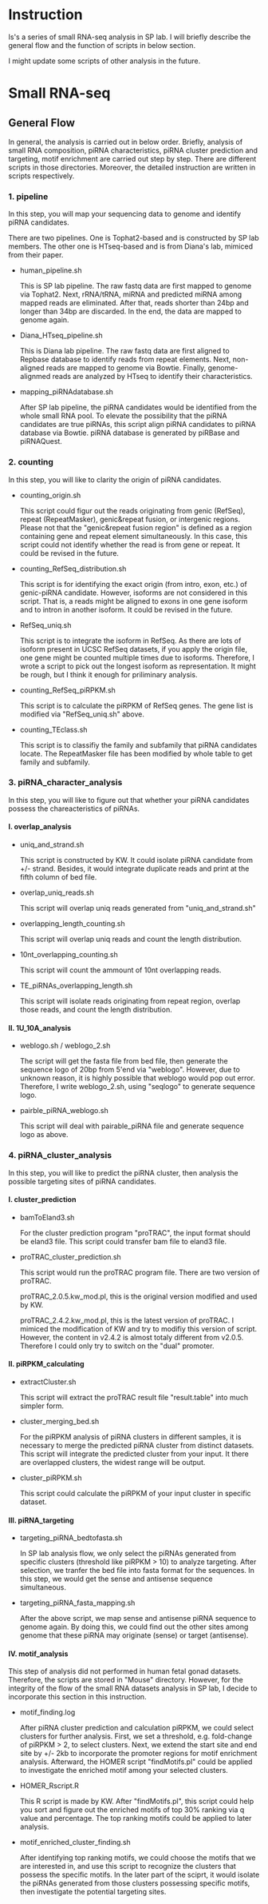 


# Instruction

Is's a series of small RNA-seq analysis in SP lab.
I will briefly describe the general flow and the function of scripts in below section.

I might update some scripts of other analysis in the future.


# Small RNA-seq

## General Flow

In general, the analysis is carried out in below order.
Briefly, analysis of small RNA composition, piRNA characteristics, piRNA cluster prediction and targeting, motif enrichment are carried out step by step.
There are different scripts in those directories. Moreover, the detailed instruction are written in scripts respectively.



### 1. pipeline

In this step, you will map your sequencing data to genome and identify piRNA candidates.

There are two pipelines. One is Tophat2-based and is constructed by SP lab members. The other one is HTseq-based and is from Diana's lab, mimiced from their paper.

* human_pipeline.sh

	This is SP lab pipeline. 
	The raw fastq data are first mapped to genome via Tophat2. 
	Next, rRNA/tRNA, miRNA and predicted miRNA among mapped reads are eliminated. 
	After that, reads shorter than 24bp and longer than 34bp are discarded.
	In the end, the data are mapped to genome again.

* Diana_HTseq_pipeline.sh

	This is Diana lab pipeline. 
	The raw fastq data are first aligned to Repbase database to identify reads from repeat elements.
	Next, non-aligned reads are mapped to genome via Bowtie.
	Finally, genome-alignmed reads are analyzed by HTseq to identify their characteristics.

* mapping_piRNAdatabase.sh

	After SP lab pipeline, the piRNA candidates would be identified from the whole small RNA pool.
	To elevate the possibility that the piRNA candidates are true piRNAs, this script align piRNA candidates to piRNA database via Bowtie.
        piRNA database is generated by piRBase and piRNAQuest.



### 2. counting

In this step, you will like to clarity the origin of piRNA candidates.

* counting_origin.sh
	
	This script could figur out the reads originating from genic (RefSeq), repeat (RepeatMasker), genic&repeat fusion, or intergenic regions.
	Please not that the "genic&repeat fusion region" is defined as a region containing gene and repeat element simultaneously.
	In this case, this script could not identify whether the read is from gene or repeat.
	It could be revised in the future.

* counting_RefSeq_distribution.sh

	This script is for identifying the exact origin (from intro, exon, etc.) of genic-piRNA candidate.
	However, isoforms are not considered in this script.
	That is, a reads might be aligned to exons in one gene isoform and to intron in another isoform.
	It could be revised in the future.


* RefSeq_uniq.sh

	This script is to integrate the isoform in RefSeq.
	As there are lots of isoform present in UCSC RefSeq datasets, if you apply the origin file, one gene might be counted multiple times due to isoforms.
	Therefore, I wrote a script to pick out the longest isoform as representation.
	It might be rough, but I think it enough for priliminary analysis.

* counting_RefSeq_piRPKM.sh

	This script is to calculate the piRPKM of RefSeq genes. The gene list is modified via "RefSeq_uniq.sh" above.
	
* counting_TEclass.sh

	This script is to classifiy the family and subfamily that piRNA candidates locate.
	The RepeatMasker file has been modified by whole table to get family and subfamily.
	


### 3. piRNA_character_analysis

In this step, you will like to figure out that whether your piRNA candidates possess the chareacteristics of piRNAs.

#### I. overlap_analysis

* uniq_and_strand.sh

	This script is constructed by KW. 
	It could isolate piRNA candidate from +/- strand.
	Besides, it would integrate duplicate reads and print at the fifth column of bed file.

* overlap_uniq_reads.sh

	This script will overlap uniq reads generated from "uniq_and_strand.sh"

* overlapping_length_counting.sh

	This script will overlap uniq reads and count the length distribution.

* 10nt_overlapping_counting.sh

	This script will count the ammount of 10nt overlapping reads.

* TE_piRNAs_overlapping_length.sh

	This script will isolate reads originating from repeat region, overlap those reads, and count the length distribution.


#### II. 1U_10A_analysis

* weblogo.sh / weblogo_2.sh

	The script will get the fasta file from bed file, then generate the sequence logo of 20bp from 5'end via "weblogo".
	However, due to unknown reason, it is highly possible that weblogo would pop out error.
	Therefore, I write weblogo_2.sh, using "seqlogo" to generate sequence logo.

* pairble_piRNA_weblogo.sh

	This script will deal with pairable_piRNA file and generate sequence logo as above.
	


### 4. piRNA_cluster_analysis

In this step, you will like to predict the piRNA cluster, then analysis the possible targeting sites of piRNA candidates.

#### I. cluster_prediction

* bamToEland3.sh

	For the cluster prediction program "proTRAC", the input format should be eland3 file.
	This script could transfer bam file to eland3 file.

* proTRAC_cluster_prediction.sh

	This script would run the proTRAC program file. There are two version of proTRAC.

	proTRAC_2.0.5.kw_mod.pl, this is the original version modified and used by KW.
	
	proTRAC_2.4.2.kw_mod.pl, this is the latest version of proTRAC. I mimiced the modification of KW and try to modifiy this version of script. 
	However, the content in v2.4.2 is almost totaly different from v2.0.5. Therefore I could only try to switch on the "dual" promoter.

#### II. piRPKM_calculating

* extractCluster.sh

	This script will extract the proTRAC result file "result.table" into much simpler form.

* cluster_merging_bed.sh

	For the piRPKM analysis of piRNA clusters in different samples, it is necessary to merge the predicted piRNA cluster from distinct datasets.
	This script will integrate the predicted cluster from your input. It there are overlapped clusters, the widest range will be output.

* cluster_piRPKM.sh

	This script could calculate the piRPKM of your input cluster in specific dataset.

#### III. piRNA_targeting

* targeting_piRNA_bedtofasta.sh

	In SP lab analysis flow, we only select the piRNAs generated from specific clusters (threshold like piRPKM > 10) to analyze targeting.
	After selection, we tranfer the bed file into fasta format for the sequences. In this step, we would get the sense and antisense sequence simultaneous.
	
* targeting_piRNA_fasta_mapping.sh

	After the above script, we map sense and antisense piRNA sequence to genome again. 
	By doing this, we could find out the other sites among genome that these piRNA may originate (sense) or target (antisense).

#### IV. motif_analysis

This step of analysis did not performed in human fetal gonad datasets.
Therefore, the scripts are stored in "Mouse" directory.
However, for the integrity of the flow of the small RNA datasets analysis in SP lab, I decide to incorporate this section in this instruction.

* motif_finding.log

	After piRNA cluster prediction and calculation piRPKM, we could select clusters for further analysis.
	First, we set a threshold, e.g. fold-change of piRPKM > 2, to select clusters.
	Next, we extend the start site and end site by +/- 2kb to incorporate the promoter regions for motif enrichment analysis.
	Afterward, the HOMER script "findMotifs.pl" could be applied to investigate the enriched motif among your selected clusters.

* HOMER_Rscript.R

	This R script is made by KW.
	After "findMotifs.pl", this script could help you sort and figure out the enriched motifs of top 30% ranking via q value and percentage.
	The top ranking motifs could be applied to later analysis.

* motif_enriched_cluster_finding.sh

	After identifying top ranking motifs, we could choose the motifs that we are interested in, and use this script to recognize the clusters that possess the specific motifs.
	In the later part of the sciprt, it would isolate the piRNAs generated from those clusters possessing specific motifs, then investigate the potential targeting sites.



